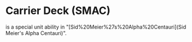# Carrier Deck (SMAC)

 is a special unit ability in "[Sid%20Meier%27s%20Alpha%20Centauri](Sid Meier's Alpha Centauri)".